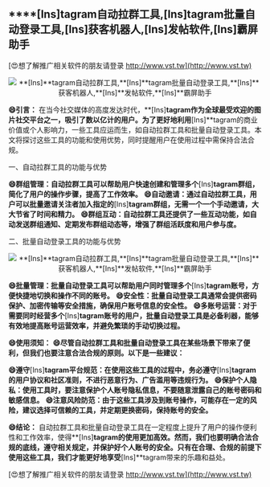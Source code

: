 ## ****[Ins]**tagram自动拉群工具,**[Ins]**tagram批量自动登录工具,**[Ins]**获客机器人,**[Ins]**发帖软件,**[Ins]**霸屏助手**

[😍想了解推广相关软件的朋友请登录 http://www.vst.tw](http://www.vst.tw)

 <center><img src="https://vst.tw/MP4/tuiguang/png/4.png" alt="**[Ins]**tagram自动拉群工具,**[Ins]**tagram批量自动登录工具,**[Ins]**获客机器人,**[Ins]**发帖软件,**[Ins]**霸屏助手"></center>

**😄引言：**
在当今社交媒体的高度发达时代，**[Ins]**tagram作为全球最受欢迎的图片社交平台之一，吸引了数以亿计的用户。为了更好地利用**[Ins]**tagram的商业价值或个人影响力，一些工具应运而生，如自动拉群工具和批量自动登录工具。本文将探讨这些工具的功能和使用优势，同时提醒用户在使用过程中需保持合法合规。

一、自动拉群工具的功能与优势

**😄群组管理：自动拉群工具可以帮助用户快速创建和管理多个**[Ins]**tagram群组，简化了用户的操作步骤，提高了工作效率。**
**😄自动邀请：通过自动拉群工具，用户可以批量邀请关注者加入指定的**[Ins]**tagram群组，无需一个一个手动邀请，大大节省了时间和精力。**
**😄群组互动：自动拉群工具还提供了一些互动功能，如自动发送群组通知、定期发布群组动态等，增强了群组活跃度和用户参与度。**

二、批量自动登录工具的功能与优势

 <center><img src="https://vst.tw/MP4/tuiguang/png/4.png" alt="**[Ins]**tagram自动拉群工具,**[Ins]**tagram批量自动登录工具,**[Ins]**获客机器人,**[Ins]**发帖软件,**[Ins]**霸屏助手"></center>

**😄批量管理：批量自动登录工具可以帮助用户同时管理多个**[Ins]**tagram账号，方便快捷地切换和操作不同的账号。**
**😄安全性：批量自动登录工具通常会提供密码保护、加密传输等安全措施，确保用户账号信息的安全性。**
**😄多账号运营：对于需要同时经营多个**[Ins]**tagram账号的用户，批量自动登录工具是必备利器，能够有效地提高账号运营效率，并避免繁琐的手动切换过程。**

**😄使用须知：**
**😄尽管自动拉群工具和批量自动登录工具在某些场景下带来了便利，但我们也要注意合法合规的原则。以下是一些建议：**

**😄遵守**[Ins]**tagram平台规范：在使用这些工具的过程中，务必遵守**[Ins]**tagram的用户协议和社区准则，不进行恶意行为、广告滥用等违规行为。**
**😄保护个人隐私：使用工具时，要注意保护个人账号隐私信息，不要随意泄露自己的账号密码和敏感信息。**
**😄注意风险防范：由于这些工具涉及到账号操作，可能存在一定的风险，建议选择可信赖的工具，并定期更换密码，保持账号的安全。**

**😄结论：**
自动拉群工具和批量自动登录工具在一定程度上提升了用户的操作便利性和工作效率，使得**[Ins]**tagram的使用更加高效。然而，我们也要明确合法合规的底线，遵守相关规定，并保护好个人账号的安全。只有在合理、合规的前提下使用这些工具，我们才能更好地享受**[Ins]**tagram带来的乐趣和益处。

[😍想了解推广相关软件的朋友请登录 http://www.vst.tw](http://www.vst.tw)



